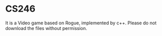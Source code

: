 # CS246

It is a Video game based on Rogue, implemented by c++. Please do not download the files without permission.
